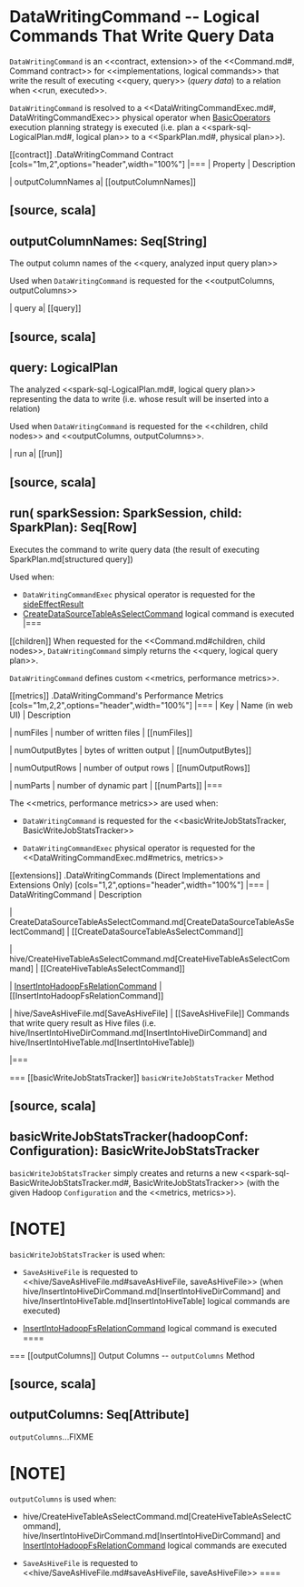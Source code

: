 # DataWritingCommand -- Logical Commands That Write Query Data

`DataWritingCommand` is an <<contract, extension>> of the <<Command.md#, Command contract>> for <<implementations, logical commands>> that write the result of executing <<query, query>> (_query data_) to a relation when <<run, executed>>.

`DataWritingCommand` is resolved to a <<DataWritingCommandExec.md#, DataWritingCommandExec>> physical operator when [BasicOperators](../execution-planning-strategies/BasicOperators.md) execution planning strategy is executed (i.e. plan a <<spark-sql-LogicalPlan.md#, logical plan>> to a <<SparkPlan.md#, physical plan>>).

[[contract]]
.DataWritingCommand Contract
[cols="1m,2",options="header",width="100%"]
|===
| Property
| Description

| outputColumnNames
a| [[outputColumnNames]]

[source, scala]
----
outputColumnNames: Seq[String]
----

The output column names of the <<query, analyzed input query plan>>

Used when `DataWritingCommand` is requested for the <<outputColumns, outputColumns>>

| query
a| [[query]]

[source, scala]
----
query: LogicalPlan
----

The analyzed <<spark-sql-LogicalPlan.md#, logical query plan>> representing the data to write (i.e. whose result will be inserted into a relation)

Used when `DataWritingCommand` is requested for the <<children, child nodes>> and <<outputColumns, outputColumns>>.

| run
a| [[run]]

[source, scala]
----
run(
  sparkSession: SparkSession,
  child: SparkPlan): Seq[Row]
----

Executes the command to write query data (the result of executing SparkPlan.md[structured query])

Used when:

* `DataWritingCommandExec` physical operator is requested for the [sideEffectResult](../physical-operators/DataWritingCommandExec.md#sideEffectResult)
* [CreateDataSourceTableAsSelectCommand](CreateDataSourceTableAsSelectCommand.md) logical command is executed
|===

[[children]]
When requested for the <<Command.md#children, child nodes>>, `DataWritingCommand` simply returns the <<query, logical query plan>>.

`DataWritingCommand` defines custom <<metrics, performance metrics>>.

[[metrics]]
.DataWritingCommand's Performance Metrics
[cols="1m,2,2",options="header",width="100%"]
|===
| Key
| Name (in web UI)
| Description

| numFiles
| number of written files
| [[numFiles]]

| numOutputBytes
| bytes of written output
| [[numOutputBytes]]

| numOutputRows
| number of output rows
| [[numOutputRows]]

| numParts
| number of dynamic part
| [[numParts]]
|===

The <<metrics, performance metrics>> are used when:

* `DataWritingCommand` is requested for the <<basicWriteJobStatsTracker, BasicWriteJobStatsTracker>>

* `DataWritingCommandExec` physical operator is requested for the <<DataWritingCommandExec.md#metrics, metrics>>

[[extensions]]
.DataWritingCommands (Direct Implementations and Extensions Only)
[cols="1,2",options="header",width="100%"]
|===
| DataWritingCommand
| Description

| CreateDataSourceTableAsSelectCommand.md[CreateDataSourceTableAsSelectCommand]
| [[CreateDataSourceTableAsSelectCommand]]

| hive/CreateHiveTableAsSelectCommand.md[CreateHiveTableAsSelectCommand]
| [[CreateHiveTableAsSelectCommand]]

| [InsertIntoHadoopFsRelationCommand](InsertIntoHadoopFsRelationCommand.md)
| [[InsertIntoHadoopFsRelationCommand]]

| hive/SaveAsHiveFile.md[SaveAsHiveFile]
| [[SaveAsHiveFile]] Commands that write query result as Hive files (i.e. hive/InsertIntoHiveDirCommand.md[InsertIntoHiveDirCommand] and hive/InsertIntoHiveTable.md[InsertIntoHiveTable])

|===

=== [[basicWriteJobStatsTracker]] `basicWriteJobStatsTracker` Method

[source, scala]
----
basicWriteJobStatsTracker(hadoopConf: Configuration): BasicWriteJobStatsTracker
----

`basicWriteJobStatsTracker` simply creates and returns a new <<spark-sql-BasicWriteJobStatsTracker.md#, BasicWriteJobStatsTracker>> (with the given Hadoop `Configuration` and the <<metrics, metrics>>).

[NOTE]
====
`basicWriteJobStatsTracker` is used when:

* `SaveAsHiveFile` is requested to <<hive/SaveAsHiveFile.md#saveAsHiveFile, saveAsHiveFile>> (when hive/InsertIntoHiveDirCommand.md[InsertIntoHiveDirCommand] and hive/InsertIntoHiveTable.md[InsertIntoHiveTable] logical commands are executed)

* [InsertIntoHadoopFsRelationCommand](InsertIntoHadoopFsRelationCommand.md) logical command is executed
====

=== [[outputColumns]] Output Columns -- `outputColumns` Method

[source, scala]
----
outputColumns: Seq[Attribute]
----

`outputColumns`...FIXME

[NOTE]
====
`outputColumns` is used when:

* hive/CreateHiveTableAsSelectCommand.md[CreateHiveTableAsSelectCommand], hive/InsertIntoHiveDirCommand.md[InsertIntoHiveDirCommand] and [InsertIntoHadoopFsRelationCommand](InsertIntoHadoopFsRelationCommand.md) logical commands are executed

* `SaveAsHiveFile` is requested to <<hive/SaveAsHiveFile.md#saveAsHiveFile, saveAsHiveFile>>
====
